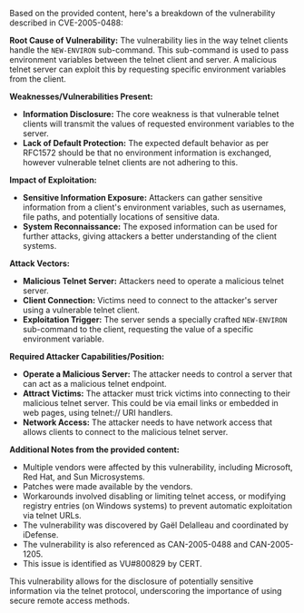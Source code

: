 Based on the provided content, here's a breakdown of the vulnerability described in CVE-2005-0488:

**Root Cause of Vulnerability:**
The vulnerability lies in the way telnet clients handle the `NEW-ENVIRON` sub-command. This sub-command is used to pass environment variables between the telnet client and server. A malicious telnet server can exploit this by requesting specific environment variables from the client.

**Weaknesses/Vulnerabilities Present:**
-   **Information Disclosure:** The core weakness is that vulnerable telnet clients will transmit the values of requested environment variables to the server.
-   **Lack of Default Protection:** The expected default behavior as per RFC1572 should be that no environment information is exchanged, however vulnerable telnet clients are not adhering to this.

**Impact of Exploitation:**
-   **Sensitive Information Exposure:** Attackers can gather sensitive information from a client's environment variables, such as usernames, file paths, and potentially locations of sensitive data.
-   **System Reconnaissance:** The exposed information can be used for further attacks, giving attackers a better understanding of the client systems.

**Attack Vectors:**
-   **Malicious Telnet Server:** Attackers need to operate a malicious telnet server.
-   **Client Connection:** Victims need to connect to the attacker's server using a vulnerable telnet client.
-   **Exploitation Trigger:** The server sends a specially crafted `NEW-ENVIRON` sub-command to the client, requesting the value of a specific environment variable.

**Required Attacker Capabilities/Position:**
-   **Operate a Malicious Server:** The attacker needs to control a server that can act as a malicious telnet endpoint.
-   **Attract Victims:** The attacker must trick victims into connecting to their malicious telnet server. This could be via email links or embedded in web pages, using telnet:// URI handlers.
-   **Network Access:** The attacker needs to have network access that allows clients to connect to the malicious telnet server.

**Additional Notes from the provided content:**
-   Multiple vendors were affected by this vulnerability, including Microsoft, Red Hat, and Sun Microsystems.
-   Patches were made available by the vendors.
-   Workarounds involved disabling or limiting telnet access, or modifying registry entries (on Windows systems) to prevent automatic exploitation via telnet URLs.
-   The vulnerability was discovered by Gaël Delalleau and coordinated by iDefense.
-   The vulnerability is also referenced as CAN-2005-0488 and CAN-2005-1205.
-   This issue is identified as VU#800829 by CERT.

This vulnerability allows for the disclosure of potentially sensitive information via the telnet protocol, underscoring the importance of using secure remote access methods.